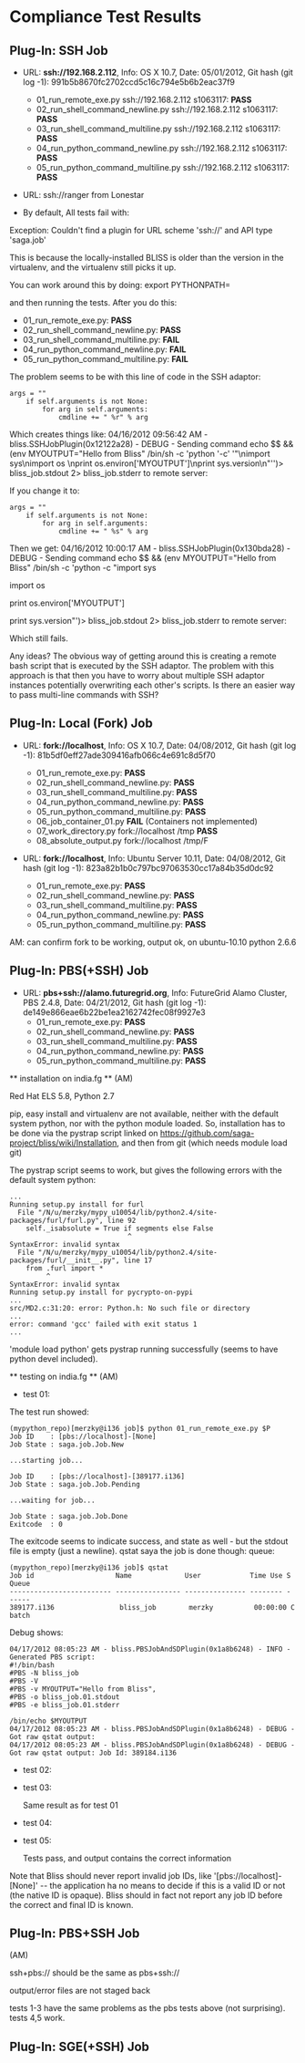 Compliance Test Results
=======================

Plug-In: SSH Job
----------------

  * URL: **ssh://192.168.2.112**, Info: OS X 10.7, Date: 05/01/2012, 
    Git hash (git log -1): 991b5b8670fc2702ccd5c16c794e5b6b2eac37f9
    * 01_run_remote_exe.py ssh://192.168.2.112 s1063117: **PASS**
    * 02_run_shell_command_newline.py ssh://192.168.2.112 s1063117: **PASS**
    * 03_run_shell_command_multiline.py ssh://192.168.2.112 s1063117: **PASS**
    * 04_run_python_command_newline.py ssh://192.168.2.112 s1063117: **PASS**
    * 05_run_python_command_multiline.py ssh://192.168.2.112 s1063117: **PASS**

  * URL: ssh://ranger from Lonestar
   * By default, All tests fail with:

Exception: Couldn't find a plugin for URL scheme 'ssh://' and API type 'saga.job'

This is because the locally-installed BLISS is older than the version in the virtualenv, and the
virtualenv still picks it up.

You can work around this by doing:
export PYTHONPATH=

and then running the tests.  After you do this:

  * 01_run_remote_exe.py: **PASS**
  * 02_run_shell_command_newline.py: **PASS**
  * 03_run_shell_command_multiline.py: **FAIL**
  * 04_run_python_command_newline.py: **FAIL**
  * 05_run_python_command_multiline.py: **FAIL**

The problem seems to be with this line of code in the SSH adaptor:

    args = ""
        if self.arguments is not None:
            for arg in self.arguments:
                cmdline += " %r" % arg

Which creates things like:
04/16/2012 09:56:42 AM - bliss.SSHJobPlugin(0x12122a28) - DEBUG - Sending command echo $$ && (env MYOUTPUT="Hello from Bliss"  /bin/sh -c 'python '-c' '"\nimport sys\nimport os  \nprint os.environ[\'MYOUTPUT\']\nprint sys.version\n"'')> bliss_job.stdout 2> bliss_job.stderr to remote server:

If you change it to:

    args = ""
        if self.arguments is not None:
            for arg in self.arguments:
                cmdline += " %s" % arg
                
Then we get:
04/16/2012 10:00:17 AM - bliss.SSHJobPlugin(0x130bda28) - DEBUG - Sending command echo $$ && (env MYOUTPUT="Hello from Bliss"  /bin/sh -c 'python -c "import sys 

import os 

print os.environ['MYOUTPUT'] 

print sys.version"')> bliss_job.stdout 2> bliss_job.stderr to remote server:

Which still fails.

Any ideas?  The obvious way of getting around this is creating a remote bash script that is executed by the SSH adaptor.  The problem with this approach is that then you have to worry about multiple SSH adaptor instances potentially overwriting each other's scripts.  Is there an easier way to pass multi-line commands with SSH?

Plug-In: Local (Fork) Job
-------------------------

  * URL: **fork://localhost**, Info: OS X 10.7, Date: 04/08/2012, 
    Git hash (git log -1): 81b5df0eff27ade309416afb066c4e691c8d5f70 
    * 01_run_remote_exe.py: **PASS**
    * 02_run_shell_command_newline.py: **PASS**
    * 03_run_shell_command_multiline.py: **PASS**
    * 04_run_python_command_newline.py: **PASS**
    * 05_run_python_command_multiline.py: **PASS**
    * 06_job_container_01.py **FAIL** (Containers not implemented)
    * 07_work_directory.py fork://localhost /tmp **PASS**
    * 08_absolute_output.py fork://localhost /tmp/F

  * URL: **fork://localhost**, Info: Ubuntu Server 10.11, Date: 04/08/2012, 
    Git hash (git log -1): 823a82b1b0c797bc97063530cc17a84b35d0dc92
    * 01_run_remote_exe.py: **PASS**
    * 02_run_shell_command_newline.py: **PASS**
    * 03_run_shell_command_multiline.py: **PASS**
    * 04_run_python_command_newline.py: **PASS**
    * 05_run_python_command_multiline.py: **PASS**

AM: can confirm fork to be working, output ok, on ubuntu-10.10 python 2.6.6

Plug-In: PBS(+SSH) Job
----------------------

  * URL: **pbs+ssh://alamo.futuregrid.org**, Info: FutureGrid Alamo Cluster, PBS 2.4.8, Date: 04/21/2012, 
    Git hash (git log -1): de149e866eae6b22be1ea2162742fec08f9927e3 
    * 01_run_remote_exe.py: **PASS**
    * 02_run_shell_command_newline.py: **PASS**
    * 03_run_shell_command_multiline.py: **PASS**
    * 04_run_python_command_newline.py: **PASS**
    * 05_run_python_command_multiline.py: **PASS**

** installation on india.fg ** (AM)

Red Hat ELS 5.8, Python 2.7

pip, easy install and virtualenv are not available, neither with the
default system python, nor with the python module loaded.
So, installation has to be done via the pystrap script linked on
https://github.com/saga-project/bliss/wiki/Installation, and then from
git (which needs module load git)

The pystrap script seems to work, but gives the following errors with
the default system python:

    ...
    Running setup.py install for furl
      File "/N/u/merzky/mypy_u10054/lib/python2.4/site-packages/furl/furl.py", line 92
        self._isabsolute = True if segments else False
                                 ^
    SyntaxError: invalid syntax
      File "/N/u/merzky/mypy_u10054/lib/python2.4/site-packages/furl/__init__.py", line 17
        from .furl import *
             ^
    SyntaxError: invalid syntax
    Running setup.py install for pycrypto-on-pypi
    ...
    src/MD2.c:31:20: error: Python.h: No such file or directory
    ...
    error: command 'gcc' failed with exit status 1
    ...


'module load python' gets pystrap running successfully (seems to have
python devel included).


** testing on india.fg ** (AM)

* test 01:

The test run showed:

    (mypython_repo)[merzky@i136 job]$ python 01_run_remote_exe.py $P
    Job ID    : [pbs://localhost]-[None]
    Job State : saga.job.Job.New
    
    ...starting job...
    
    Job ID    : [pbs://localhost]-[389177.i136]
    Job State : saga.job.Job.Pending
    
    ...waiting for job...
    
    Job State : saga.job.Job.Done
    Exitcode  : 0

The exitcode seems to indicate success, and state as well - but the stdout file
is empty (just a newline).  qstat saya the job is done though:
queue:

    (mypython_repo)[merzky@i136 job]$ qstat
    Job id                    Name             User            Time Use S Queue
    ------------------------- ---------------- --------------- -------- - -----
    389177.i136                bliss_job        merzky          00:00:00 C batch

Debug shows:

    04/17/2012 08:05:23 AM - bliss.PBSJobAndSDPlugin(0x1a8b6248) - INFO - Generated PBS script:
    #!/bin/bash
    #PBS -N bliss_job
    #PBS -V
    #PBS -v MYOUTPUT="Hello from Bliss",
    #PBS -o bliss_job.01.stdout
    #PBS -e bliss_job.01.stderr
    
    /bin/echo $MYOUTPUT
    04/17/2012 08:05:23 AM - bliss.PBSJobAndSDPlugin(0x1a8b6248) - DEBUG - Got raw qstat output:
    04/17/2012 08:05:23 AM - bliss.PBSJobAndSDPlugin(0x1a8b6248) - DEBUG - Got raw qstat output: Job Id: 389184.i136


* test 02:
* test 03:

  Same result as for test 01


* test 04:
* test 05:

  Tests pass, and output contains the correct information


Note that Bliss should never report invalid job IDs, like
'[pbs://localhost]-[None]' -- the application ha no means to decide if this is
a valid ID or not (the native ID is opaque).  Bliss should in fact not report
any job ID before the correct and final ID is known.


Plug-In: PBS+SSH Job
----------------------

(AM)

ssh+pbs:// should be the same as pbs+ssh://

output/error files are not staged back

tests 1-3 have the same problems as the pbs tests above (not surprising).
tests 4,5 work.



Plug-In: SGE(+SSH) Job
----------------------



